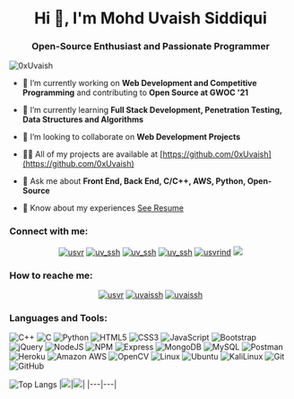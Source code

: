 
<h1 align="center">Hi 👋, I'm Mohd Uvaish Siddiqui</h1>
<h3 align="center">Open-Source Enthusiast and Passionate Programmer</h3>

<p align="left"> <img src="https://komarev.com/ghpvc/?username=0xUvaish&label=Profile%20views&color=blueviolet&style=plastic" alt="0xUvaish" /> </p>

- 🔭 I’m currently working on **Web Development and Competitive Programming** and contributing to **Open Source at GWOC '21**

- 🌱 I’m currently learning **Full Stack Development, Penetration Testing, Data Structures and Algorithms**

- 👯 I’m looking to collaborate on **Web Development Projects**

- 👨‍💻 All of my projects are available at [https://github.com/0xUvaish](https://github.com/0xUvaish)

- 💬 Ask me about **Front End, Back End, C/C++, AWS, Python, Open-Source**

- 📄 Know about my experiences [See Resume](https://drive.google.com/file/d/1k7U9rkKA91XTIK68Gu5mKD3hfxFWfhE5/view?usp=sharing)

<h3 align="left">Connect with me:</h3>

<p align="center">
  <a href="https://in.linkedin.com/in/usvr" target="blank"><img src="https://img.shields.io/badge/LinkedIn-0077B5?style=for-the-badge&logo=linkedin&logoColor=white" alt="usvr"/></a> 
   <a href="https://www.hackerrank.com/uv_ssh" target="blank"><img src="https://img.shields.io/badge/-Hackerrank-2EC866?style=for-the-badge&logo=HackerRank&logoColor=white" alt="uv_ssh"/></a>
<a href="https://leetcode.com/uv_ssh/" target="blank"><img src="https://img.shields.io/badge/-LeetCode-FFA116?style=for-the-badge&logo=LeetCode&logoColor=black" alt="uv_ssh"/></a>
  <a href="https://www.codechef.com/users/uv_ssh" target="blank"><img src="https://img.shields.io/badge/CodeChef-5B4638.svg?style=for-the-badge&logo=CodeChef&logoColor=white" alt="uv_ssh"/></a>
 <a href="https://auth.geeksforgeeks.org/user/usvrind" target="blank"><img src="https://camo.githubusercontent.com/92b0b84f04015458aac3ec79742b1350fe26a4e372af0b707085b1fd341d3bf5/68747470733a2f2f696d672e736869656c64732e696f2f62616467652f4765656b73666f724765656b732d3046394435382e7376673f7374796c653d666f722d7468652d6261646765266c6f676f3d4765656b73666f724765656b73266c6f676f436f6c6f723d7768697465" alt="usvrind"/></a>  
  <a href="https://twitter.com/0xUvaish" target="blank"><img src="https://img.shields.io/badge/Twitter-1DA1F2?style=for-the-badge&logo=twitter&logoColor=white" /></a> 
</p> 

<h3 align="left">How to reache me:</h3>
<p align="center">
  <a href="mailto:usvr.ind@gmail.com" target="blank"><img src="https://img.shields.io/badge/Gmail-D14836?style=for-the-badge&logo=gmail&logoColor=white" alt="usvr"/></a>   
  <a href="https://telegram.me/uvaissh" target="blank"><img src="https://img.shields.io/badge/Telegram-2CA5E0?style=for-the-badge&logo=telegram&logoColor=white" alt="uvaissh"/></a>
  <a href="https://discord.gg/Z4PPN4udYU" target="blank"><img src="https://img.shields.io/badge/Discord-7289DA?style=for-the-badge&logo=discord&logoColor=white" alt="uvaissh"/></a>
  
  </p> 

<h3 align="left">Languages and Tools:</h3>
<p align="left"> 

<!--   
![Flask](https://img.shields.io/badge/-Flask-black?style=flat-square&logo=flask)
![Django](https://img.shields.io/badge/-Django-black?style=flat-square&logo=django)
![React](https://img.shields.io/badge/-React-black?style=flat-square&logo=react)
![Flutter](https://img.shields.io/badge/-Flutter-black?style=flat-square&logo=Flutter&logoColor=blue)
![Vue.js](https://img.shields.io/badge/-Vue.js-black?style=flat-square&logo=vue.js)
![GitLab](https://img.shields.io/badge/-GitLab-FCA121?style=flat-square&logo=gitlab)
![Google Cloud](https://img.shields.io/badge/Google%20Cloud-black?style=flat-square&logo=google-cloud)
   -->
![C++](https://img.shields.io/badge/-C++-00599C?style=flat-square&logo=c)
![C](https://img.shields.io/badge/C-00599C?style=flat-square&logo=c&logoColor=white)
![Python](https://img.shields.io/badge/-Python-black?style=flat-square&logo=Python)
![HTML5](https://img.shields.io/badge/-HTML5-E34F26?style=flat-square&logo=html5&logoColor=white)
![CSS3](https://img.shields.io/badge/-CSS3-1572B6?style=flat-square&logo=css3)
![JavaScript](https://img.shields.io/badge/-JavaScript-black?style=flat-square&logo=javascript)
![Bootstrap](https://img.shields.io/badge/-Bootstrap-563D7C?style=flat-square&logo=bootstrap)
![jQuery](https://img.shields.io/badge/jQuery-0769AD?style=flat-square&logo=jquery&logoColor=white)
![NodeJS](https://img.shields.io/badge/Node.js-339933?style=flat-square&logo=nodedotjs&logoColor=white)
![NPM](https://img.shields.io/badge/npm-CB3837?style=flat-square&logo=npm&logoColor=white)
![Express](https://img.shields.io/badge/Express.js-000000?style=flat-square&logo=express&logoColor=white)
![MongoDB](https://img.shields.io/badge/-MongoDB-black?style=flat-square&logo=mongodb)
![MySQL](https://img.shields.io/badge/-MySQL-black?style=flat-square&logo=mysql)
![Postman](https://img.shields.io/badge/Postman-FF6C37?style=flat-square&logo=Postman&logoColor=white)
![Heroku](https://img.shields.io/badge/-Heroku-430098?style=flat-square&logo=heroku)
![Amazon AWS](https://img.shields.io/badge/Amazon%20AWS-232F3E?style=flat-square&logo=amazon-aws)
![OpenCV](https://img.shields.io/badge/OpenCV-27338e?style=flat-square&logo=OpenCV&logoColor=white)
![Linux](https://img.shields.io/badge/Linux-FCC624.svg?style=flat-square&logo=Linux%logoColor=black)
![Ubuntu](https://img.shields.io/badge/Ubuntu-E95420?style=flat-square&logo=ubuntu&logoColor=white)
![KaliLinux](https://img.shields.io/badge/Kali_Linux-557C94?style=flat-square&logo=kali-linux&logoColor=white)
![Git](https://img.shields.io/badge/-Git-black?style=flat-square&logo=git)
![GitHub](https://img.shields.io/badge/-GitHub-181717?style=flat-square&logo=github)
  

![Top Langs](https://github-readme-stats.vercel.app/api/top-langs/?username=0xUvaish&hide=TeX&layout=compact&theme=midnight-purple&&hide_border=false&&count_private=true)
|<img src="https://github-readme-stats.vercel.app/api?username=0xUvaish&&show_icons=true&&hide_border=false&&theme=blue-green&&count_private=true"/>|<img src="https://github-readme-streak-stats.herokuapp.com/?user=0xUvaish&&theme=chartreuse-dark&&hide_border=false&&show_icons=true"/>|
|---|---|
